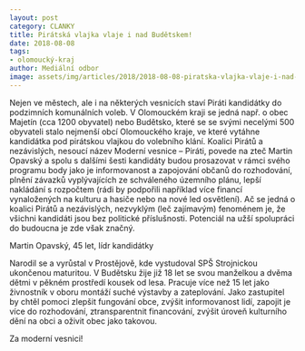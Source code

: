```yaml
---
layout: post
category: CLANKY
title: Pirátská vlajka vlaje i nad Budětskem!
date: 2018-08-08
tags: 
- olomoucký-kraj
author: Mediální odbor
image: assets/img/articles/2018/2018-08-08-piratska-vlajka-vlaje-i-nad-budetskem.jpg   #751x422 pixelu
---
```

Nejen ve městech, ale i na některých vesnicích staví Piráti kandidátky do podzimních komunálních voleb. V Olomouckém kraji se jedná např. o obec Majetín (cca 1200 obyvatel) nebo Budětsko, které se se svými necelými 500 obyvateli stalo nejmenší obcí Olomouckého kraje, ve které vytáhne kandidátka pod pirátskou vlajkou do volebního klání. Koalici Pirátů a nezávislých, nesoucí název Moderní vesnice – Piráti, povede na zteč Martin Opavský a spolu s dalšími šesti kandidáty budou prosazovat v rámci svého programu body jako je informovanost a zapojování občanů do rozhodování, plnění závazků vyplývajících ze schváleného územního plánu, lepší nakládání s rozpočtem (rádi by podpořili například více financí vynaložených na kulturu a hasiče nebo na nové led osvětlení). Ač se jedná o koalici Pirátů a nezávislých, nezvyklým (leč zajímavým) fenoménem je, že všichni kandidáti jsou bez politické příslušnosti. Potenciál na užší spolupráci do budoucna je zde však značný.

Martin Opavský, 45 let, lídr kandidátky

Narodil se a vyrůstal v Prostějově, kde vystudoval SPŠ Strojnickou ukončenou maturitou. V Budětsku žije již 18 let se svou manželkou a dvěma dětmi v pěkném prostředí kousek od lesa. Pracuje více než 15 let jako živnostník v oboru montáží suché výstavby a zateplování. Jako zastupitel by chtěl pomoci zlepšit fungování obce, zvýšit informovanost lidí, zapojit je více do rozhodování, ztransparentnit financování, zvýšit úroveň kulturního dění na obci a oživit obec jako takovou.

Za moderní vesnici!